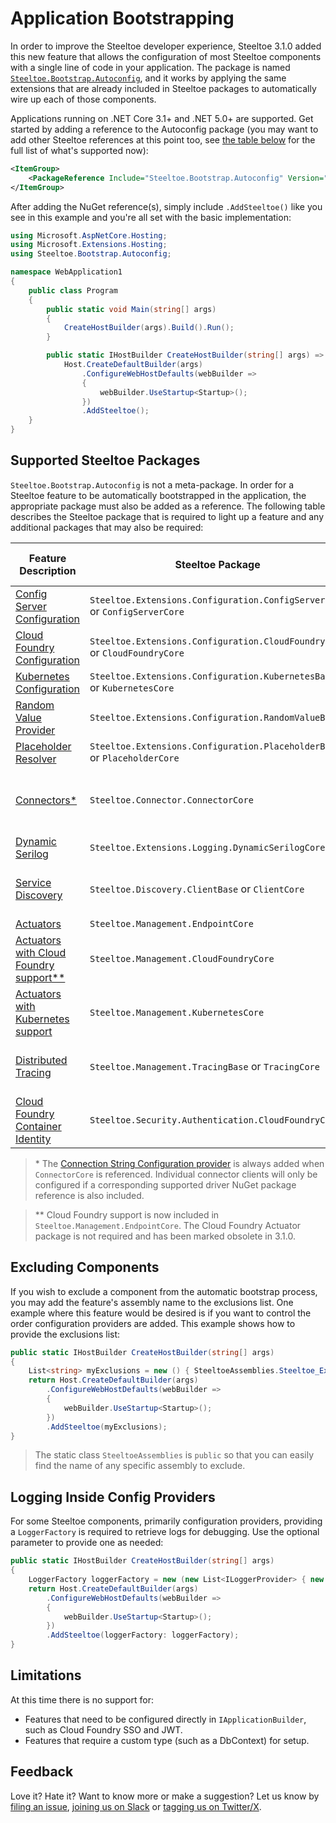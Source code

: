 # Application Bootstrapping

In order to improve the Steeltoe developer experience, Steeltoe 3.1.0 added this new feature that allows the configuration of most Steeltoe components with a single line of code in your application. The package is named [`Steeltoe.Bootstrap.Autoconfig`](https://github.com/SteeltoeOSS/Steeltoe/tree/release/3.2/src/Bootstrap/src/Autoconfig), and it works by applying the same extensions that are already included in Steeltoe packages to automatically wire up each of those components.

Applications running on .NET Core 3.1+ and .NET 5.0+ are supported. Get started by adding a reference to the Autoconfig package (you may want to add other Steeltoe references at this point too, see [the table below](#supported-steeltoe-packages) for the full list of what's supported now):

```xml
<ItemGroup>
    <PackageReference Include="Steeltoe.Bootstrap.Autoconfig" Version="3.2.0" />
</ItemGroup>
```

 After adding the NuGet reference(s), simply include `.AddSteeltoe()` like you see in this example and you're all set with the basic implementation:

```csharp
using Microsoft.AspNetCore.Hosting;
using Microsoft.Extensions.Hosting;
using Steeltoe.Bootstrap.Autoconfig;

namespace WebApplication1
{
    public class Program
    {
        public static void Main(string[] args)
        {
            CreateHostBuilder(args).Build().Run();
        }

        public static IHostBuilder CreateHostBuilder(string[] args) =>
            Host.CreateDefaultBuilder(args)
                .ConfigureWebHostDefaults(webBuilder =>
                {
                    webBuilder.UseStartup<Startup>();
                })
                .AddSteeltoe();
    }
}
```

## Supported Steeltoe Packages

`Steeltoe.Bootstrap.Autoconfig` is not a meta-package. In order for a Steeltoe feature to be automatically bootstrapped in the application, the appropriate package must also be added as a reference. The following table describes the Steeltoe package that is required to light up a feature and any additional packages that may also be required:

| Feature Description | Steeltoe Package | Additional Package Required |
| --- | --- | --- |
| [Config Server Configuration](../configuration/config-server-provider.md) | `Steeltoe.Extensions.Configuration.ConfigServerBase` or `ConfigServerCore` | N/A |
| [Cloud Foundry Configuration](../configuration/cloud-foundry-provider.md) | `Steeltoe.Extensions.Configuration.CloudFoundryBase` or `CloudFoundryCore` | N/A |
| [Kubernetes Configuration](../configuration/kubernetes-providers.md) | `Steeltoe.Extensions.Configuration.KubernetesBase` or `KubernetesCore` | N/A |
| [Random Value Provider](../configuration/random-value-provider.md) | `Steeltoe.Extensions.Configuration.RandomValueBase` | N/A |
| [Placeholder Resolver](../configuration/placeholder-provider.md) | `Steeltoe.Extensions.Configuration.PlaceholderBase` or `PlaceholderCore` | N/A |
| [Connectors*](../connectors/index.md) | `Steeltoe.Connector.ConnectorCore` | Supported driver (MySQL, PostgreSQL, RabbitMQ, SQL Server, etc) |
| [Dynamic Serilog](../logging/serilog-logger.md) | `Steeltoe.Extensions.Logging.DynamicSerilogCore` | N/A |
| [Service Discovery](../discovery/index.md) | `Steeltoe.Discovery.ClientBase` or `ClientCore` | Desired client (Eureka, Consul, Kubernetes) |
| [Actuators](../management/index.md) | `Steeltoe.Management.EndpointCore` | N/A |
| [Actuators with Cloud Foundry support**](../management/cloud-foundry.md) | `Steeltoe.Management.CloudFoundryCore` | N/A |
| [Actuators with Kubernetes support](../management/index.md) | `Steeltoe.Management.KubernetesCore` | N/A |
| [Distributed Tracing](../tracing/index.md) | `Steeltoe.Management.TracingBase` or `TracingCore` | OpenTelemetry Exporter (Zipkin, Jaeger, OTLP) |
| [Cloud Foundry Container Identity](../security/mtls.md#configure-settings) | `Steeltoe.Security.Authentication.CloudFoundryCore` | N/A |

>\* The [Connection String Configuration provider](../connectors/usage.md#connectionstring-configuration-provider) is always added when `ConnectorCore` is referenced. Individual connector clients will only be configured if a corresponding supported driver NuGet package reference is also included.

>\*\* Cloud Foundry support is now included in `Steeltoe.Management.EndpointCore`. The Cloud Foundry Actuator package is not required and has been marked obsolete in 3.1.0.

## Excluding Components

If you wish to exclude a component from the automatic bootstrap process, you may add the feature's assembly name to the exclusions list. One example where this feature would be desired is if you want to control the order configuration providers are added. This example shows how to provide the exclusions list:

```csharp
public static IHostBuilder CreateHostBuilder(string[] args)
{
    List<string> myExclusions = new () { SteeltoeAssemblies.Steeltoe_Extensions_Configuration_ConfigServerCore };
    return Host.CreateDefaultBuilder(args)
        .ConfigureWebHostDefaults(webBuilder =>
        {
            webBuilder.UseStartup<Startup>();
        })
        .AddSteeltoe(myExclusions);
}
```

>The static class `SteeltoeAssemblies` is `public` so that you can easily find the name of any specific assembly to exclude.

## Logging Inside Config Providers

For some Steeltoe components, primarily configuration providers, providing a `LoggerFactory` is required to retrieve logs for debugging. Use the optional parameter to provide one as needed:

```csharp
public static IHostBuilder CreateHostBuilder(string[] args)
{
    LoggerFactory loggerFactory = new (new List<ILoggerProvider> { new DebugLoggerProvider() });
    return Host.CreateDefaultBuilder(args)
        .ConfigureWebHostDefaults(webBuilder =>
        {
            webBuilder.UseStartup<Startup>();
        })
        .AddSteeltoe(loggerFactory: loggerFactory);
}
```

## Limitations

At this time there is no support for:

* Features that need to be configured directly in `IApplicationBuilder`, such as Cloud Foundry SSO and JWT.
* Features that require a custom type (such as a DbContext) for setup.

## Feedback

Love it? Hate it? Want to know more or make a suggestion? Let us know by [filing an issue](https://github.com/SteeltoeOSS/Steeltoe/issues/new/choose), [joining us on Slack](https://slack.steeltoe.io/) or [tagging us on Twitter/X](https://x.com/steeltoeoss).
